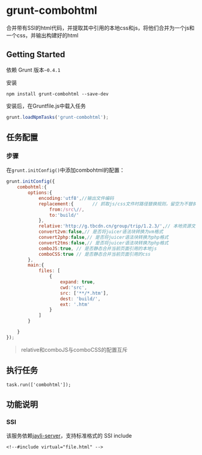 # grunt-combohtml

合并带有SSI的html代码，并提取其中引用的本地css和js，将他们合并为一个js和一个css，并输出构建好的html

## Getting Started

依赖 Grunt 版本`~0.4.1`

安装

```shell
npm install grunt-combohtml --save-dev
```

安装后，在Gruntfile.js中载入任务

```js
grunt.loadNpmTasks('grunt-combohtml');
```

## 任务配置

### 步骤

在`grunt.initConfig()`中添加combohtml的配置：

```js
grunt.initConfig({
	combohtml:{
		options:{
			encoding:'utf8',//输出文件编码
			replacement:{		// 抓取js/css文件时路径替换规则，留空为不替换
				from:/src\//,
				to:'build/'
			},
			relative:'http://g.tbcdn.cn/group/trip/1.2.3/',// 本地资源文件名替换的前缀
			convert2vm:false,// 是否将juicer语法块转换为vm格式
			convert2php:false,// 是否将juicer语法块转换为php格式
			convert2tms:false,// 是否将juicer语法块转换为php格式
			comboJS:true, // 是否静态合并当前页面引用的本地js
			comboCSS:true // 是否静态合并当前页面引用的css
		},  
		main:{
			files: [
				{   
					expand: true,
					cwd:'src',
					src: ['**/*.htm'], 
					dest: 'build/',
					ext: '.htm'
				}   
			]   
		}   

	}
});

```

> relative和comboJS与comboCSS的配置互斥

## 执行任务

	task.run(['combohtml']);

## 功能说明

### SSI 

该服务依赖[jayli-server](https://npmjs.org/package/jayli-server)，支持标准格式的 SSI include

	<!--#include virtual="file.html" -->

